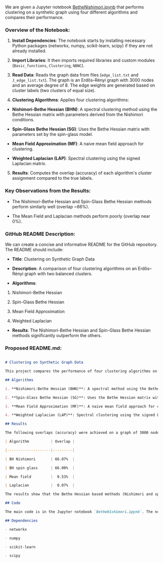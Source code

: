 We are given a Jupyter notebook [BetheNishimori.ipynb](https://github.com/Lcrypto/Classical-and-Quantum-Topology-ML-toric-spherical/blob/main/RBIM_Nishimori_Clustering/BetheNishimori_ER/BetheNishimori.ipynb) that performs clustering on a synthetic graph using four different algorithms and compares their performance.

### Overview of the Notebook:

1. **Install Dependencies**: The notebook starts by installing necessary Python packages (networkx, numpy, scikit-learn, scipy) if they are not already installed.

2. **Import Libraries**: It then imports required libraries and custom modules (`Basic_functions`, `Clustering`, `NBNC`).

3. **Read Data**: Reads the graph data from files (`edge_list.txt` and `J_edge_list.txt`). The graph is an Erdős–Rényi graph with 3000 nodes and an average degree of 8. The edge weights are generated based on cluster labels (two clusters of equal size).

4. **Clustering Algorithms**: Applies four clustering algorithms:

- **Nishimori-Bethe Hessian (BHN)**: A spectral clustering method using the Bethe Hessian matrix with parameters derived from the Nishimori conditions.

- **Spin-Glass Bethe Hessian (SG)**: Uses the Bethe Hessian matrix with parameters set by the spin-glass model.

- **Mean Field Approximation (MF)**: A naive mean field approach for clustering.

- **Weighted Laplacian (LAP)**: Spectral clustering using the signed Laplacian matrix.

5. **Results**: Computes the overlap (accuracy) of each algorithm's cluster assignment compared to the true labels.

### Key Observations from the Results:

- The Nishimori-Bethe Hessian and Spin-Glass Bethe Hessian methods perform similarly well (overlap ~66%).

- The Mean Field and Laplacian methods perform poorly (overlap near 0%).

### GitHub README Description:

We can create a concise and informative README for the GitHub repository. The README should include:

- **Title**: Clustering on Synthetic Graph Data

- **Description**: A comparison of four clustering algorithms on an Erdős–Rényi graph with two balanced clusters.

- **Algorithms**:

1. Nishimori-Bethe Hessian

2. Spin-Glass Bethe Hessian

3. Mean Field Approximation

4. Weighted Laplacian

- **Results**: The Nishimori-Bethe Hessian and Spin-Glass Bethe Hessian methods significantly outperform the others.

### Proposed README.md:

```markdown

# Clustering on Synthetic Graph Data

This project compares the performance of four clustering algorithms on a synthetic Erdős–Rényi graph with two balanced clusters.

## Algorithms

1. **Nishimori-Bethe Hessian (BHN)**: A spectral method using the Bethe Hessian matrix with parameters derived from the Nishimori conditions.

2. **Spin-Glass Bethe Hessian (SG)**: Uses the Bethe Hessian matrix with parameters set by the spin-glass model.

3. **Mean Field Approximation (MF)**: A naive mean field approach for clustering.

4. **Weighted Laplacian (LAP)**: Spectral clustering using the signed Laplacian matrix.

## Results

The following overlaps (accuracy) were achieved on a graph of 3000 nodes with average degree 8:

| Algorithm          | Overlap |

|--------------------|---------|

| BH Nishimori       | 66.07%  |

| BH spin glass      | 66.00%  |

| Mean field         |  0.53%  |

| Laplacian          |  0.07%  |

The results show that the Bethe Hessian based methods (Nishimori and spin-glass) are effective for clustering in this setting, while the mean field and Laplacian methods perform poorly.

## Code

The main code is in the Jupyter notebook `BetheNishimori.ipynb`. The notebook relies on custom modules (`Basic_functions.py`, `Clustering.py`, `NBNC.py`) and data files (`edge_list.txt`, `J_edge_list.txt`).

## Dependencies

- networkx

- numpy

- scikit-learn

- scipy

```
